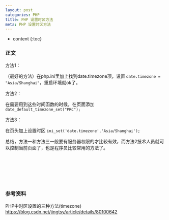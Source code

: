 ```yaml
---
layout: post
categories: PHP
title: PHP 设置时区方法
meta: PHP 设置时区方法
---
```

* content
{:toc}

### 正文



方法1：

（最好的方法）在php.ini里加上找到date.timezone项，设置 `date.timezone = "Asia/Shanghai"`，重启环境就ok了。

方法2：

在需要用到这些时间函数的时候，在页面添加 `date_default_timezone_set("PRC");`

方法3：

在页头加上设置时区 `ini_set('date.timezone','Asia/Shanghai');`

总结，方法一和方法三一般要有服务器权限的才比较有效，而方法2技术人员就可以控制当前页面了，也是程序员比较常用的方法了。



<br/><br/><br/><br/><br/>
### 参考资料

PHP中时区设置的三种方法(timezone) <https://blog.csdn.net/jingtsy/article/details/80100642>




